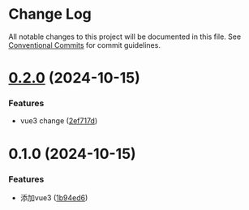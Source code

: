 # Change Log

All notable changes to this project will be documented in this file.
See [Conventional Commits](https://conventionalcommits.org) for commit guidelines.

# [0.2.0](https://github.com/zoroer/lerna-monorepo-project/compare/@mo/vue3-test@0.1.0...@mo/vue3-test@0.2.0) (2024-10-15)


### Features

* vue3 change ([2ef717d](https://github.com/zoroer/lerna-monorepo-project/commit/2ef717d100c16ddbe65e05f71257fe225f0b9594))





# 0.1.0 (2024-10-15)


### Features

* 添加vue3 ([1b94ed6](https://github.com/zoroer/lerna-monorepo-project/commit/1b94ed68b8fc02f43015d8804511ce3fdf2c59f0))
